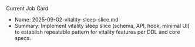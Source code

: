 Current Job Card

- Name: 2025-09-02-vitality-sleep-slice.md
- Summary: Implement vitality sleep slice (schema, API, hook, minimal UI) to establish repeatable pattern for vitality features per DDL and core specs.
